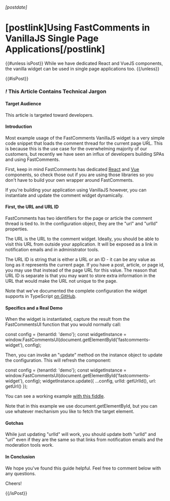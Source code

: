 ###### [postdate]
# [postlink]Using FastComments in VanillaJS Single Page Applications[/postlink]

{{#unless isPost}}
While we have dedicated React and VueJS components, the vanilla widget can be used in single page applications too.
{{/unless}}

{{#isPost}}

### <i class="circle">!</i> This Article Contains Technical Jargon

#### Target Audience

This article is targeted toward developers.

#### Introduction

Most example usage of the FastComments VanillaJS widget is a very simple code snippet that loads the comment thread for the current page URL. This is because
this is the use case for the overwhelming majority of our customers, but recently we have seen an influx of developers building SPAs and using FastComments.

First, keep in mind FastComments has dedicated <a href="https://github.com/FastComments/fastcomments-react" target="_blank">React</a> and <a href="https://github.com/FastComments/fastcomments-vue" target="_blank">Vue</a> components, so check those
out if you are using those libraries so you don't have to build your own wrapper around FastComments.

If you're building your application using VanillaJS however, you can instantiate and update the comment widget dynamically.

#### First, the URL and URL ID

FastComments has two identifiers for the page or article the comment thread is tied to. In the configuration object, they are the "url" and "urlId" properties.

The URL is the URL to the comment widget. Ideally, you should be able to visit this URL from outside your application. It will be exposed as a link in notification emails and in
administrator tools.

The URL ID is string that is either a URL or an ID - it can be any value as long as it represents the current page. If you have a post, article, or page id, you may use that
instead of the page URL for this value. The reason that URL ID is separate is that you may want to store extra information in the URL that would make the URL not unique to the page.

Note that we've documented the complete configuration the widget supports in TypeScript <a href="https://github.com/FastComments/fastcomments-typescript/blob/main/src/fastcomments-config.ts#L14" target="_blank">on GitHub</a>.

#### Specifics and a Real Demo

When the widget is instantiated, capture the result from the FastCommentsUI function that you would normally call:

<div class="code">
    const config = {tenantId: 'demo'};
    const widgetInstance = window.FastCommentsUI(document.getElementById('fastcomments-widget'), config);
</div>

Then, you can invoke an "update" method on the instance object to update the configuration. This will refresh the component:

<div class="code">
    const config = {tenantId: 'demo'};
    const widgetInstance = window.FastCommentsUI(document.getElementById('fastcomments-widget'), config);
    widgetInstance.update({
        ...config,
        urlId: getUrlId(),
        url: getUrl()
    });
</div>

You can see a working example <a href="https://jsfiddle.net/winrid/y4wrs3h2/4/" target="_blank">with this fiddle</a>.

Note that in this example we use document.getElementById, but you can use whatever mechanism you like to fetch the target element.

#### Gotchas

While just updating "urlId" will work, you should update both "urlId" and "url" even if they are the same so that links from notification emails and
the moderation tools work.

#### In Conclusion

We hope you've found this guide helpful. Feel free to comment below with any questions.

Cheers!

{{/isPost}}
